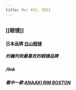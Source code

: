 ```yaml
---
title: Mar 4th, 2021
---
```


##
### [[眼镜]]
#### 日本品牌 [白山眼镜](http://hakusan-megane.co.jp/)
##### 约翰列侬最喜欢的眼镜品牌
##### /link
##### 看中一款 [ANAAKI RIM BOSTON](http://hakusan-megane.co.jp/originalframes/conbination/anaaki-rim-boston/)
#####
